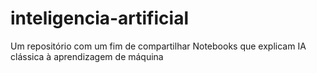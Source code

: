 # inteligencia-artificial
Um repositório com um fim de compartilhar Notebooks que explicam IA clássica à aprendizagem de máquina
